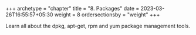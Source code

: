 +++
archetype = "chapter"
title = "8. Packages"
date = 2023-03-26T16:55:57+05:30
weight = 8
ordersectionsby = "weight"
+++

Learn all about the dpkg, apt-get, rpm and yum package management tools.